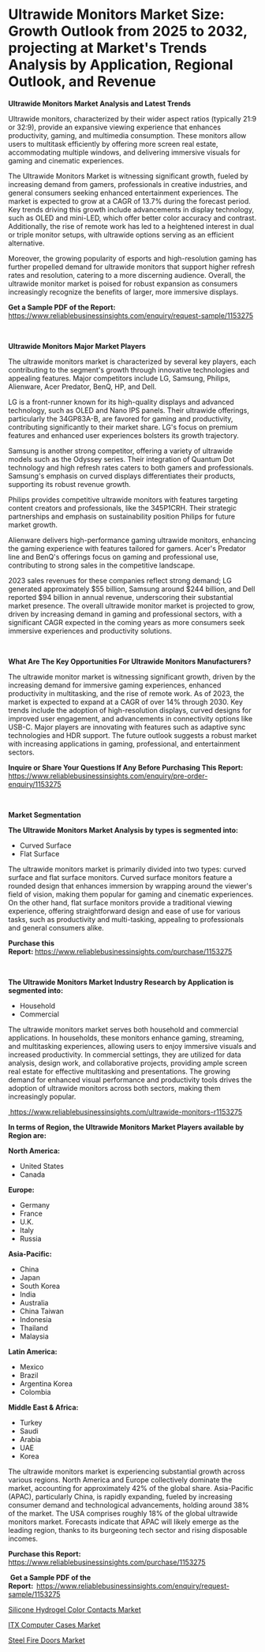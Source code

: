 <p><h1>Ultrawide Monitors Market Size: Growth Outlook from 2025 to 2032, projecting at Market's Trends Analysis by Application, Regional Outlook, and Revenue</h1></p><p><strong>Ultrawide Monitors Market Analysis and Latest Trends</strong></p>
<p><p>Ultrawide monitors, characterized by their wider aspect ratios (typically 21:9 or 32:9), provide an expansive viewing experience that enhances productivity, gaming, and multimedia consumption. These monitors allow users to multitask efficiently by offering more screen real estate, accommodating multiple windows, and delivering immersive visuals for gaming and cinematic experiences. </p><p>The Ultrawide Monitors Market is witnessing significant growth, fueled by increasing demand from gamers, professionals in creative industries, and general consumers seeking enhanced entertainment experiences. The market is expected to grow at a CAGR of 13.7% during the forecast period. Key trends driving this growth include advancements in display technology, such as OLED and mini-LED, which offer better color accuracy and contrast. Additionally, the rise of remote work has led to a heightened interest in dual or triple monitor setups, with ultrawide options serving as an efficient alternative.</p><p>Moreover, the growing popularity of esports and high-resolution gaming has further propelled demand for ultrawide monitors that support higher refresh rates and resolution, catering to a more discerning audience. Overall, the ultrawide monitor market is poised for robust expansion as consumers increasingly recognize the benefits of larger, more immersive displays.</p></p>
<p><strong>Get a Sample PDF of the Report:&nbsp;</strong> <a href="https://www.reliablebusinessinsights.com/enquiry/request-sample/1153275?utm_campaign=1119&utm_medium=2&utm_source=Github&utm_content=ia&utm_term=07022025&utm_id=ultrawide-monitors">https://www.reliablebusinessinsights.com/enquiry/request-sample/1153275</a></p>
<p>&nbsp;</p>
<p><strong>Ultrawide Monitors Major Market Players</strong></p>
<p><p>The ultrawide monitors market is characterized by several key players, each contributing to the segment's growth through innovative technologies and appealing features. Major competitors include LG, Samsung, Philips, Alienware, Acer Predator, BenQ, HP, and Dell. </p><p>LG is a front-runner known for its high-quality displays and advanced technology, such as OLED and Nano IPS panels. Their ultrawide offerings, particularly the 34GP83A-B, are favored for gaming and productivity, contributing significantly to their market share. LG's focus on premium features and enhanced user experiences bolsters its growth trajectory.</p><p>Samsung is another strong competitor, offering a variety of ultrawide models such as the Odyssey series. Their integration of Quantum Dot technology and high refresh rates caters to both gamers and professionals. Samsung's emphasis on curved displays differentiates their products, supporting its robust revenue growth.</p><p>Philips provides competitive ultrawide monitors with features targeting content creators and professionals, like the 345P1CRH. Their strategic partnerships and emphasis on sustainability position Philips for future market growth.</p><p>Alienware delivers high-performance gaming ultrawide monitors, enhancing the gaming experience with features tailored for gamers. Acer's Predator line and BenQ's offerings focus on gaming and professional use, contributing to strong sales in the competitive landscape.</p><p>2023 sales revenues for these companies reflect strong demand; LG generated approximately $55 billion, Samsung around $244 billion, and Dell reported $94 billion in annual revenue, underscoring their substantial market presence. The overall ultrawide monitor market is projected to grow, driven by increasing demand in gaming and professional sectors, with a significant CAGR expected in the coming years as more consumers seek immersive experiences and productivity solutions.</p></p>
<p>&nbsp;</p>
<p><strong>What Are The Key Opportunities For Ultrawide Monitors Manufacturers?</strong></p>
<p><p>The ultrawide monitor market is witnessing significant growth, driven by the increasing demand for immersive gaming experiences, enhanced productivity in multitasking, and the rise of remote work. As of 2023, the market is expected to expand at a CAGR of over 14% through 2030. Key trends include the adoption of high-resolution displays, curved designs for improved user engagement, and advancements in connectivity options like USB-C. Major players are innovating with features such as adaptive sync technologies and HDR support. The future outlook suggests a robust market with increasing applications in gaming, professional, and entertainment sectors.</p></p>
<p><strong>Inquire or Share Your Questions If Any Before Purchasing This Report:</strong> <a href="https://www.reliablebusinessinsights.com/enquiry/pre-order-enquiry/1153275?utm_campaign=1119&utm_medium=2&utm_source=Github&utm_content=ia&utm_term=07022025&utm_id=ultrawide-monitors">https://www.reliablebusinessinsights.com/enquiry/pre-order-enquiry/1153275</a></p>
<p>&nbsp;</p>
<p><strong>Market Segmentation</strong></p>
<p><strong>The Ultrawide Monitors Market Analysis by types is segmented into:</strong></p>
<p><ul><li>Curved Surface</li><li>Flat Surface</li></ul></p>
<p><p>The ultrawide monitors market is primarily divided into two types: curved surface and flat surface monitors. Curved surface monitors feature a rounded design that enhances immersion by wrapping around the viewer's field of vision, making them popular for gaming and cinematic experiences. On the other hand, flat surface monitors provide a traditional viewing experience, offering straightforward design and ease of use for various tasks, such as productivity and multi-tasking, appealing to professionals and general consumers alike.</p></p>
<p><strong>Purchase this Report:&nbsp;</strong><a href="https://www.reliablebusinessinsights.com/purchase/1153275?utm_campaign=1119&utm_medium=2&utm_source=Github&utm_content=ia&utm_term=07022025&utm_id=ultrawide-monitors">https://www.reliablebusinessinsights.com/purchase/1153275</a></p>
<p>&nbsp;</p>
<p><strong>The Ultrawide Monitors Market Industry Research by Application is segmented into:</strong></p>
<p><ul><li>Household</li><li>Commercial</li></ul></p>
<p><p>The ultrawide monitors market serves both household and commercial applications. In households, these monitors enhance gaming, streaming, and multitasking experiences, allowing users to enjoy immersive visuals and increased productivity. In commercial settings, they are utilized for data analysis, design work, and collaborative projects, providing ample screen real estate for effective multitasking and presentations. The growing demand for enhanced visual performance and productivity tools drives the adoption of ultrawide monitors across both sectors, making them increasingly popular.</p></p>
<p><a href="https://www.reliablebusinessinsights.com/ultrawide-monitors-r1153275?utm_campaign=1119&utm_medium=2&utm_source=Github&utm_content=ia&utm_term=07022025&utm_id=ultrawide-monitors">&nbsp;https://www.reliablebusinessinsights.com/ultrawide-monitors-r1153275</a></p>
<p><strong>In terms of Region, the Ultrawide Monitors Market Players available by Region are:</strong></p>
<p>
    <p> <strong> North America: </strong>
        <ul>
            <li>United States</li>
            <li>Canada</li>
        </ul>
        </p> 
    <p> <strong> Europe: </strong>
        <ul>
            <li>Germany</li>
            <li>France</li>
            <li>U.K.</li>
            <li>Italy</li>
            <li>Russia</li>
        </ul>
        </p> 
    <p> <strong> Asia-Pacific: </strong>
        <ul>
            <li>China</li>
            <li>Japan</li>
            <li>South Korea</li>
            <li>India</li>
            <li>Australia</li>
            <li>China Taiwan</li>
            <li>Indonesia</li>
            <li>Thailand</li>
            <li>Malaysia</li>
        </ul>
        </p> 
    <p> <strong> Latin America: </strong>
        <ul>
            <li>Mexico</li>
            <li>Brazil</li>
            <li>Argentina Korea</li>
            <li>Colombia</li>
        </ul>
        </p> 
    <p> <strong> Middle East & Africa: </strong>
        <ul>
            <li>Turkey</li>
            <li>Saudi</li>
            <li>Arabia</li>
            <li>UAE</li>
            <li>Korea</li>
        </ul>
    </p>
    </p>
<p><p>The ultrawide monitors market is experiencing substantial growth across various regions. North America and Europe collectively dominate the market, accounting for approximately 42% of the global share. Asia-Pacific (APAC), particularly China, is rapidly expanding, fueled by increasing consumer demand and technological advancements, holding around 38% of the market. The USA comprises roughly 18% of the global ultrawide monitors market. Forecasts indicate that APAC will likely emerge as the leading region, thanks to its burgeoning tech sector and rising disposable incomes.</p></p>
<p><strong>Purchase this Report: </strong><a href="https://www.reliablebusinessinsights.com/purchase/1153275?utm_campaign=1119&utm_medium=2&utm_source=Github&utm_content=ia&utm_term=07022025&utm_id=ultrawide-monitors">https://www.reliablebusinessinsights.com/purchase/1153275</a></p>
<p>&nbsp;<strong>Get a Sample PDF of the Report:&nbsp;&nbsp;</strong><a href="https://www.reliablebusinessinsights.com/enquiry/request-sample/1153275?utm_campaign=1119&utm_medium=2&utm_source=Github&utm_content=ia&utm_term=07022025&utm_id=ultrawide-monitors">https://www.reliablebusinessinsights.com/enquiry/request-sample/1153275</a></p>
<p><strong></strong></p>
<p><p><a href="https://github.com/alatoeve/Market-Research-Report-List-1/blob/main/silicone-hydrogel-color-contacts-market.md?utm_campaign=1119&utm_medium=2&utm_source=Github&utm_content=ia&utm_term=07022025&utm_id=ultrawide-monitors">Silicone Hydrogel Color Contacts Market</a></p><p><a href="https://github.com/achuoheatly/Market-Research-Report-List-1/blob/main/itx-computer-cases-market.md?utm_campaign=1119&utm_medium=2&utm_source=Github&utm_content=ia&utm_term=07022025&utm_id=ultrawide-monitors">ITX Computer Cases Market</a></p><p><a href="https://github.com/irfadac/Market-Research-Report-List-5/blob/main/steel-fire-doors-market.md?utm_campaign=1119&utm_medium=2&utm_source=Github&utm_content=ia&utm_term=07022025&utm_id=ultrawide-monitors">Steel Fire Doors Market</a></p></p>